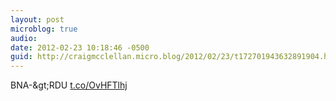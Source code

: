 ```yaml
---
layout: post
microblog: true
audio: 
date: 2012-02-23 10:18:46 -0500
guid: http://craigmcclellan.micro.blog/2012/02/23/t172701943632891904.html
---
```

BNA-&amp;gt;RDU [t.co/OvHFTlhj](http://t.co/OvHFTlhj)
